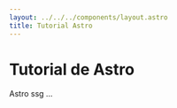 ```yaml
---
layout: ../../../components/layout.astro
title: Tutorial Astro
---
```


# Tutorial de Astro

Astro ssg ...